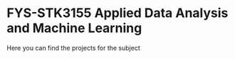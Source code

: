 # FYS-STK3155 Applied Data Analysis and Machine Learning

Here you can find the projects for the subject